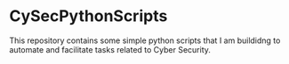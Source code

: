 # CySecPythonScripts
This repository contains some simple python scripts that I am buildidng to automate and facilitate tasks related to Cyber Security.

